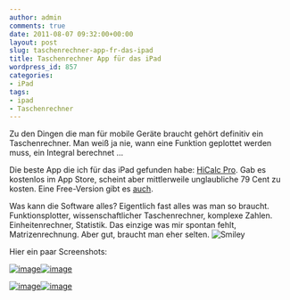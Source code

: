 ```yaml
---
author: admin
comments: true
date: 2011-08-07 09:32:00+00:00
layout: post
slug: taschenrechner-app-fr-das-ipad
title: Taschenrechner App für das iPad
wordpress_id: 857
categories:
- iPad
tags:
- ipad
- Taschenrechner
---
```


Zu den Dingen die man für mobile Geräte braucht gehört definitiv ein Taschenrechner. Man weiß ja nie, wann eine Funktion geplottet werden muss, ein Integral berechnet …

Die beste App die ich für das iPad gefunden habe: [HiCalc Pro](http://itunes.apple.com/de/app/hicalc-hd-pro/id442665708?mt=8). Gab es kostenlos im App Store, scheint aber mittlerweile unglaubliche 79 Cent zu kosten. Eine Free-Version gibt es [auch](http://itunes.apple.com/de/app/hicalc-hd-free/id444409004?mt=8).

Was kann die Software alles? Eigentlich fast alles was man so braucht. Funktionsplotter, wissenschaftlicher Taschenrechner, komplexe Zahlen. Einheitenrechner, Statistik. Das einzige was mir spontan fehlt, Matrizenrechnung. Aber gut, braucht man eher selten. ![Smiley](http://andydunkel.net/assets/uploads/2011/08/wlEmoticon-smile.png)

Hier ein paar Screenshots:

[![image](http://andydunkel.net/assets/uploads/2011/08/image_thumb2.png)](http://andydunkel.net/assets/uploads/2011/08/image5.png)[![image](http://andydunkel.net/assets/uploads/2011/08/image_thumb3.png)](http://andydunkel.net/assets/uploads/2011/08/image6.png)

[![image](http://andydunkel.net/assets/uploads/2011/08/image_thumb4.png)](http://andydunkel.net/assets/uploads/2011/08/image7.png)[![image](http://andydunkel.net/assets/uploads/2011/08/image_thumb5.png)](http://andydunkel.net/assets/uploads/2011/08/image8.png)
